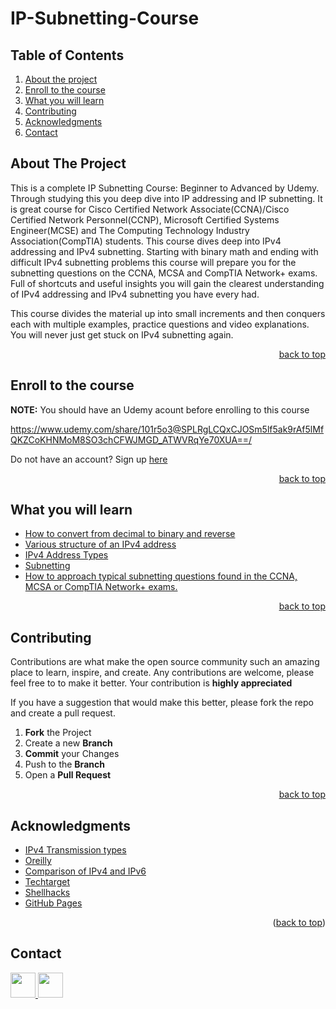 # IP-Subnetting-Course
  ## Table of Contents

  <ol>
    <li><a href="##About The Project">About the project</a></li>
    <li><a href="## Enroll to the course">Enroll to the course</a></li>
    <li><a href="## What you will learn">What you will learn</a></li>
    <li><a href="## Contributing">Contributing</a></li>
    <li><a href="## Acknowledgments">Acknowledgments</a></li>
    <li><a href="#Contact">Contact</a></li>
  </ol>

## About The Project

This is a complete IP Subnetting Course: Beginner to Advanced by Udemy. Through studying this you  deep dive into IP addressing and IP subnetting. It is great course for Cisco Certified Network Associate(CCNA)/Cisco Certified Network Personnel(CCNP), Microsoft Certified Systems Engineer(MCSE) and The Computing Technology Industry Association(CompTIA) students. This course dives deep into IPv4 addressing and IPv4 subnetting. Starting with binary math and ending with difficult IPv4 subnetting problems this course will prepare you for the subnetting questions on the CCNA, MCSA and CompTIA Network+ exams. Full of shortcuts and useful insights you will gain the clearest understanding of IPv4 addressing and IPv4 subnetting you have every had. 

This course divides the material up into small increments and then conquers each with multiple examples, practice questions and video explanations. You will never just get stuck on IPv4 subnetting again. 

<p align="right"><a href="#top">back to top</a></p>

## Enroll to the course

<strong>NOTE:</strong> You should have an Udemy acount before enrolling to this course 

   https://www.udemy.com/share/101r5o3@SPLRgLCQxCJOSm5lf5ak9rAf5lMfQKZCoKHNMoM8SO3chCFWJMGD_ATWVRqYe70XUA==/

   
Do not have an account? Sign up <a href="https://www.udemy.com/join/signup-popup/?next=%2Fcourse%2Fsubscribe%2F%3FcourseId%3D1056284">here</a>
<p align="right"><a href="#top">back to top</a></p>

## What you will learn

<ul>
    <li><a href="01 - Binary math">How to convert from decimal to binary and reverse</a></li>
    <li><a href="02 - Structure of an IPv4 Address">Various structure of an IPv4 address </a></li>
    <li><a href="03 - IPv4 address Types">IPv4 Address Types</a></li>
    <li><a href="04 - Subnetting">Subnetting</a></li>
    <li><a href="https://www.udemy.com/course/ip-subnetting/learn/lecture/13637406?start=1#overview">How to approach typical subnetting questions found in the CCNA, MCSA or CompTIA Network+ exams.</a></li>
</ul>

<p align="right"><a href="#top">back to top</a></p>

## Contributing

Contributions are what make the open source community such an amazing place to learn, inspire, and create. Any contributions are welcome, please feel free to to make it better. Your contribution is **highly appreciated**

If you have a suggestion that would make this better, please fork the repo and create a pull request. 

1. **Fork** the Project
2. Create a new **Branch**
3. **Commit** your Changes 
4. Push to the **Branch** 
5. Open a **Pull Request**

<p align="right"><a href="#top">back to top</a></p>

## Acknowledgments

* [IPv4 Transmission types](https://subscription.packtpub.com/book/networking-and-servers/9781789340501/4/ch04lvl1sec32/ipv4-transmission-types)
* [Oreilly](https://www.oreilly.com/library/view/comptia-network-certification/9781789340501/3cd425f7-dfba-49c3-9be0-2644d40eb7d8.xhtml)
* [Comparison of IPv4 and IPv6](https://www.ibm.com/docs/en/i/7.1?topic=6-comparison-ipv4-ipv6)
* [Techtarget](https://www.techtarget.com/searchnetworking/definition/CIDR)
* [Shellhacks](https://www.shellhacks.com/cidr-notation-explained-examples/)
* [GitHub Pages](https://pages.github.com)


<p align="right">(<a href="#top">back to top</a>)</p>

## Contact

<a href="https://www.linkedin.com/in/rauf-alibakhshov-6b5aa5210/">
    <img height="40" src="https://cdn2.iconfinder.com/data/icons/social-icon-3/512/social_style_3_in-306.png"/>
</a>

<a href="https://open.spotify.com/playlist/7KmIUNWrK8wEHfQcQfFrQ1?si=0e2d44043b5a40a4">
    <img height="40" src="https://cdn4.iconfinder.com/data/icons/logos-and-brands/512/315_Spotify_logo-128.png"/>
</a>

